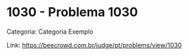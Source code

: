 # 1030 - Problema 1030

Categoria: Categoria Exemplo

Link: https://beecrowd.com.br/judge/pt/problems/view/1030
